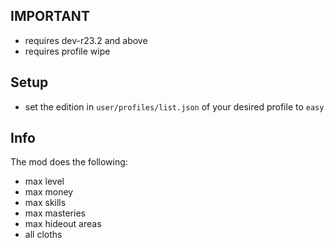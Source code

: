 ## IMPORTANT
- requires dev-r23.2 and above
- requires profile wipe

## Setup
- set the edition in ```user/profiles/list.json``` of your desired profile to ```easy```

## Info
The mod does the following:
- max level
- max money
- max skills
- max masteries
- max hideout areas
- all cloths